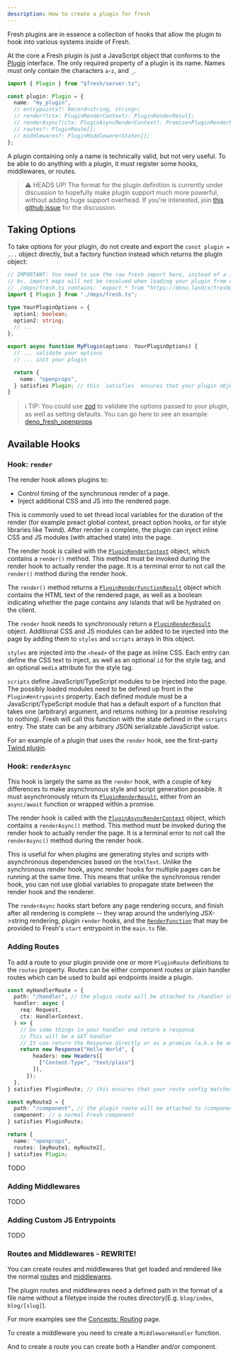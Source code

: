 ```yaml
---
description: How to create a plugin for fresh
---
```


Fresh plugins are in essence a collection of hooks that allow the plugin to hook
into various systems inside of Fresh.

At the core a Fresh plugin is just a JavaScript object that conforms to the
[Plugin](https://deno.land/x/fresh/server.ts?s=Plugin) interface. The only
required property of a plugin is its name. Names must only contain the
characters `a`-`z`, and `_`.

```ts
import { Plugin } from "$fresh/server.ts";

const plugin: Plugin = {
  name: "my_plugin",
  // entrypoints?: Record<string, string>;
  // render?(ctx: PluginRenderContext): PluginRenderResult;
  // renderAsync?(ctx: PluginAsyncRenderContext): Promise<PluginRenderResult>;
  // routes?: PluginRoute[];
  // middlewares?: PluginMiddleware<State>[];
};
```

A plugin containing only a name is technically valid, but not very useful. To be
able to do anything with a plugin, it must register some hooks, middlewares, or
routes.

> ⚠️ HEADS UP! The format for the plugin definition is currently under discussion
> to hopefully make plugin support much more powerful, without adding huge
> support overhead. If you're interested, join
> [this github issue](https://github.com/denoland/fresh/issues/1602#issuecomment-1686535522)
> for the discussion.

## Taking Options

To take options for your plugin, do not create and export the
`const plugin = ...` object directly, but a factory function instead which
returns the plugin object:

```ts
// IMPORTANT: You need to use the raw fresh import here, instead of a importMap value,
// bc. import maps will not be resolved when loading your plugin from deno.land/x
// ./deps/fresh.ts contains: `export * from "https://deno.land/x/fresh@1.4.2/server.ts";`
import { Plugin } from "./deps/fresh.ts";

type YourPluginOptions = {
  option1: boolean;
  option2: string;
  // ...
};

export async function MyPlugin(options: YourPluginOptions) {
  // ... validate your options
  // ... init your plugin

  return {
    name: "openprops",
  } satisfies Plugin; // this `satisfies` ensures that your plugin object is correct without tricking the typescript compiler;
}
```

> ℹ️ TIP: You could use [zod][zod] to validate the options passed to your plugin,
> as well as setting defaults. You can go here to see an example:
> [deno_fresh_openprops][fresh-openprops-plugin-definition]

## Available Hooks

### Hook: `render`

The render hook allows plugins to:

- Control timing of the synchronous render of a page.
- Inject additional CSS and JS into the rendered page.

This is commonly used to set thread local variables for the duration of the
render (for example preact global context, preact option hooks, or for style
libraries like Twind). After render is complete, the plugin can inject inline
CSS and JS modules (with attached state) into the page.

The render hook is called with the
[`PluginRenderContext`](https://deno.land/x/fresh/server.ts?s=PluginRenderContext)
object, which contains a `render()` method. This method must be invoked during
the render hook to actually render the page. It is a terminal error to not call
the `render()` method during the render hook.

The `render()` method returns a
[`PluginRenderFunctionResult`](https://deno.land/x/fresh/server.ts?s=PluginRenderFunctionResult)
object which contains the HTML text of the rendered page, as well as a boolean
indicating whether the page contains any islands that will be hydrated on the
client.

The `render` hook needs to synchronously return a
[`PluginRenderResult`](https://deno.land/x/fresh/server.ts?s=PluginRenderResult)
object. Additional CSS and JS modules can be added to be injected into the page
by adding them to `styles` and `scripts` arrays in this object.

`styles` are injected into the `<head>` of the page as inline CSS. Each entry
can define the CSS text to inject, as well as an optional `id` for the style
tag, and an optional `media` attribute for the style tag.

`scripts` define JavaScript/TypeScript modules to be injected into the page. The
possibly loaded modules need to be defined up front in the `Plugin#entrypoints`
property. Each defined module must be a JavaScript/TypeScript module that has a
default export of a function that takes one (arbitrary) argument, and returns
nothing (or a promise resolving to nothing). Fresh will call this function with
the state defined in the `scripts` entry. The state can be any arbitrary JSON
serializable JavaScript value.

For an example of a plugin that uses the `render` hook, see the first-party
[Twind plugin](https://github.com/denoland/fresh/blob/main/plugins/twind.ts).

### Hook: `renderAsync`

This hook is largely the same as the `render` hook, with a couple of key
differences to make asynchronous style and script generation possible. It must
asynchronously return its
[`PluginRenderResult`](https://deno.land/x/fresh/server.ts?s=PluginRenderResult),
either from an `async/await` function or wrapped within a promise.

The render hook is called with the
[`PluginAsyncRenderContext`](https://deno.land/x/fresh/server.ts?s=PluginAsyncRenderContext)
object, which contains a `renderAsync()` method. This method must be invoked
during the render hook to actually render the page. It is a terminal error to
not call the `renderAsync()` method during the render hook.

This is useful for when plugins are generating styles and scripts with
asynchronous dependencies based on the `htmlText`. Unlike the synchronous render
hook, async render hooks for multiple pages can be running at the same time.
This means that unlike the synchronous render hook, you can not use global
variables to propagate state between the render hook and the renderer.

The `renderAsync` hooks start before any page rendering occurs, and finish after
all rendering is complete -- they wrap around the underlying JSX->string
rendering, plugin `render` hooks, and the
[`RenderFunction`](https://deno.land/x/fresh/server.ts?s=RenderFunction) that
may be provided to Fresh's `start` entrypoint in the `main.ts` file.

### Adding Routes

To add a route to your plugin provide one or more `PluginRoute` definitions to
the `routes` property. Routes can be either component routes or plain handler
routes which can be used to build api endpoints inside a plugin.

```ts
const myHandlerRoute = {
  path: "/handler", // the plugin route will be attached to /handler in the host Fresh app.
  handler: async (
    req: Request,
    ctx: HandlerContext,
  ) => {
    // Do some things in your handler and return a response
    // This will be a GET handler 
    // It can return the Response directly or as a promise (a.k.a be an 'async' function)
    return new Response("Hello World", {
        headers: new Headers([
          ["Content-Type", "text/plain"]
        ]),
      }); 
  },
} satisfies PluginRoute; // this ensures that your route config matches the expected Fresh type

const myRoute2 = {
  path: "/component", // the plugin route will be attached to /component in the host Fresh app.
  component: // a normal Fresh component
} satisfies PluginRoute;

return {
  name: "openprops",
  routes: [myRoute1, myRoute2],
} satisfies Plugin;
```

TODO

### Adding Middlewares

TODO

### Adding Custom JS Entrypoints

TODO

### Routes and Middlewares - REWRITE!

You can create routes and middlewares that get loaded and rendered like the
normal [routes](/docs/concepts/routes) and
[middlewares](/docs/concepts/middleware).

The plugin routes and middlewares need a defined path in the format of a file
name without a filetype inside the routes directory(E.g. `blog/index`,
`blog/[slug]`).

For more examples see the [Concepts: Routing](/docs/concepts/routing) page.

To create a middleware you need to create a `MiddlewareHandler` function.

And to create a route you can create both a Handler and/or component.

<!-- Links-->

[zod]: https://deno.land/x/zod
[fresh-openprops-plugin-definition]: https://github.com/codemonument/deno_fresh_openprops/blob/main/src/fresh_openprops_plugin.ts

